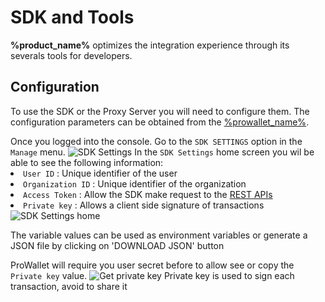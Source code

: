 # SDK and Tools

**%product_name%** optimizes the integration experience through its severals tools for developers.

## Configuration

To use the SDK or the Proxy Server you will need to configure them. The configuration parameters can be obtained from the [%prowallet_name%](%prowallet_url%).


<procedure title="Getting SDK configuration">
<step>
Once you logged into the console. Go to the <code>SDK SETTINGS</code> option in the <code>Manage</code> menu.
<img src="ProWallet_ManageMenu_SDKSettings.png" alt="SDK Settings"/>
</step>
<step>
In the <code>SDK Settings</code> home screen you wil be able to see the following information:

<list>
<li>
<code>User ID</code> : Unique identifier of the user
</li>
<li>
<code>Organization ID</code> : Unique identifier of the organization
</li>
<li>
<code>Access Token</code> : Allow the SDK make request to the <a href="Authentication.md">REST APIs</a>
</li>
<li>
<code>Private key</code> : Allows a client side signature of transactions
</li>
</list>

<img src="ProWallet_SDK_Settings.png" alt="SDK Settings home"/>

<note>The variable values can be used as environment variables or generate a JSON file by clicking on 'DOWNLOAD JSON' button</note>

</step>
<step>
ProWallet will require you user secret before to allow see or copy the <code>Private key</code> value.
<img src="ProWallet_SDK_Settings_GetPrivateKey.png" alt="Get private key"/>
<warning>Private key is used to sign each transaction, avoid to share it</warning>
</step>
</procedure>